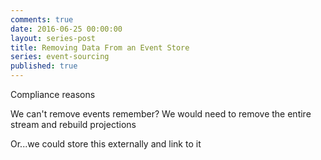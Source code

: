 ```yaml
---
comments: true
date: 2016-06-25 00:00:00
layout: series-post
title: Removing Data From an Event Store
series: event-sourcing
published: true
---
```


Compliance reasons

We can't remove events remember?  We would need to remove the entire stream and rebuild projections

Or...we could store this externally and link to it
